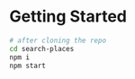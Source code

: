 # Getting Started

  ```bash
  # after cloning the repo
  cd search-places
  npm i
  npm start
  ```